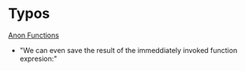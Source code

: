 # Typos

[Anon Functions](https://www.rithmschool.com/courses/javascript/javascript-functions-anonymous-functions-and-iifes)

* "We can even save the result of the immeddiately invoked function expresion:" 








